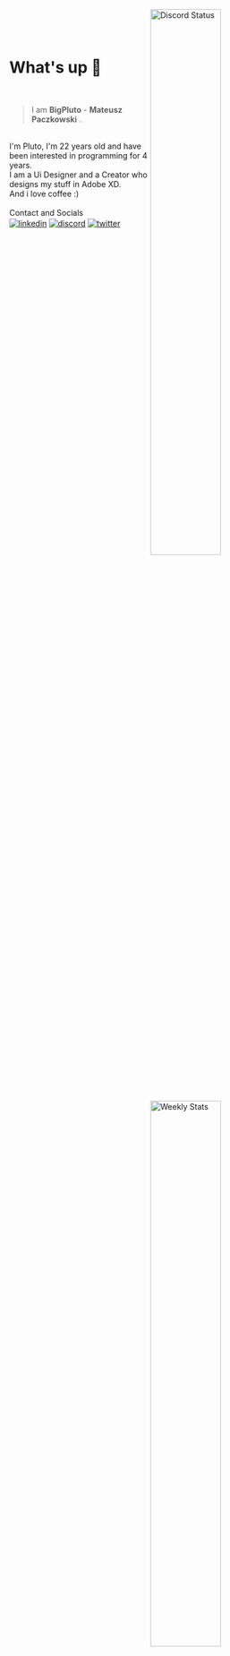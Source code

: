 <a href="https://discord.com/users/1021492223726071849" target="_blank">
    <img width="50%" align="right" alt="Discord Status" src="https://lanyard-profile-readme.vercel.app/api/1021492223726071849?bg=161B22&borderRadius=50px%20px%200%200&animated=true&hideDiscrim=true&idleMessage=Probably%20doing%20something%20else...">
</a>
<a href="https://wakatime.com/@Pluto" target="_blank">
    <img width="50%" align="right" alt="Weekly Stats" src="https://github-readme-stats.vercel.app/api/wakatime?username=Pluto&border_radius=0%200%20px%20px&theme=dark&bg_color=161B22&border_color=161B22&icon_color=58a6ff&show_icons=true&disable_animations=true&custom_title=Weekly%20Stats">
</a>

<br><br>


# What's up :wave:

<br>

> I am **BigPluto** - **Mateusz Paczkowski** .
<br>
I'm Pluto, I'm 22 years old and have been interested in programming for 4 years.
<br>
I am a Ui Designer and a Creator who designs my stuff in Adobe XD.
<br>
And i love coffee :)
<br><br>
Contact and Socials 
<br>
<a href="https://www.linkedin.com/in/mateusz-paczkowski-5830b0253/" target="_blank"><img alt="linkedin" align="center" src="https://img.shields.io/badge/-Linkedin-0D1117?style=flat-square&logo=linkedin&logoColor=white"></a>
<a href="https://discord.com/users/1021492223726071849" target="_blank"><img alt="discord" align="center" src="https://img.shields.io/badge/-Discord-0D1117?style=flat-square&logo=discord&logoColor=white"></a>
<a href="https://twitter.com/paczkowskipluto" target="_blank"><img alt="twitter" align="center" src="https://img.shields.io/badge/-Twitter-0D1117?style=flat-square&logo=twitter&logoColor=white"></a>







<br>
